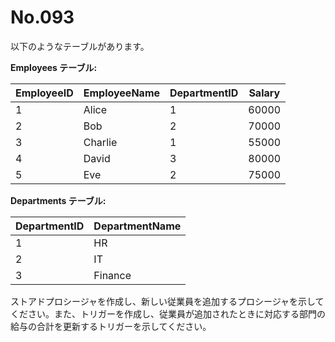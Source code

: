 # No.093

以下のようなテーブルがあります。

**Employees テーブル:**

| EmployeeID | EmployeeName | DepartmentID | Salary |
|------------|--------------|--------------|--------|
| 1          | Alice        | 1            | 60000  |
| 2          | Bob          | 2            | 70000  |
| 3          | Charlie      | 1            | 55000  |
| 4          | David        | 3            | 80000  |
| 5          | Eve          | 2            | 75000  |

**Departments テーブル:**

| DepartmentID | DepartmentName |
|--------------|----------------|
| 1            | HR             |
| 2            | IT             |
| 3            | Finance        |

ストアドプロシージャを作成し、新しい従業員を追加するプロシージャを示してください。また、トリガーを作成し、従業員が追加されたときに対応する部門の給与の合計を更新するトリガーを示してください。
